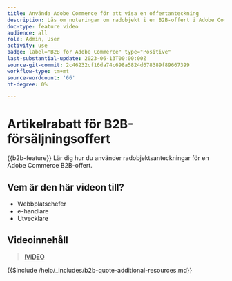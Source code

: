 ```yaml
---
title: Använda Adobe Commerce för att visa en offertanteckning
description: Läs om noteringar om radobjekt i en B2B-offert i Adobe Commerce
doc-type: feature video
audience: all
role: Admin, User
activity: use
badge: label="B2B for Adobe Commerce" type="Positive"
last-substantial-update: 2023-06-13T00:00:00Z
source-git-commit: 2c46232cf16da74c698a5824d678389f89667399
workflow-type: tm+mt
source-wordcount: '66'
ht-degree: 0%

---
```


# Artikelrabatt för B2B-försäljningsoffert

{{b2b-feature}}
Lär dig hur du använder radobjektsanteckningar för en Adobe Commerce B2B-offert.

## Vem är den här videon till?

- Webbplatschefer
- e-handlare
- Utvecklare

## Videoinnehåll

>[!VIDEO](https://video.tv.adobe.com/v/3420417?learn=on)

{{$include /help/_includes/b2b-quote-additional-resources.md}}
